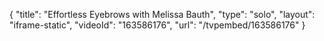 {
    "title": "Effortless Eyebrows with Melissa Bauth",
    "type": "solo",
    "layout": "iframe-static",
    "videoId": "163586176",
    "url": "\/tvpembed\/163586176"
}